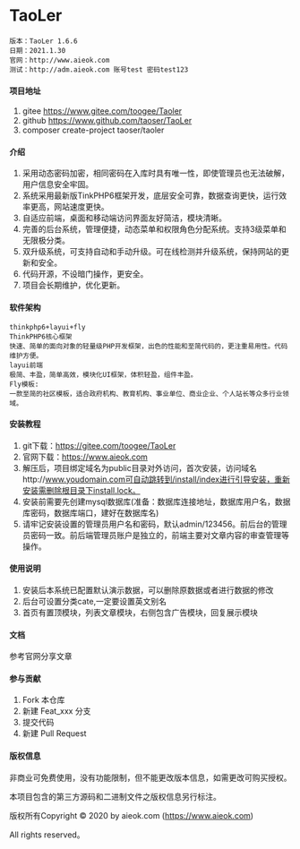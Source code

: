 # TaoLer

	版本：TaoLer 1.6.6
	日期：2021.1.30
	官网：http://www.aieok.com
	测试：http://adm.aieok.com 账号test 密码test123

#### 项目地址

1.	gitee	https://www.gitee.com/toogee/Taoler
2.	github	https://www.github.com/taoser/TaoLer
3.  composer create-project taoser/taoler

#### 介绍

1.	采用动态密码加密，相同密码在入库时具有唯一性，即使管理员也无法破解，用户信息安全牢固。
2.	系统采用最新版TinkPHP6框架开发，底层安全可靠，数据查询更快，运行效率更高，网站速度更快。
3.	自适应前端，桌面和移动端访问界面友好简洁，模块清晰。
4.	完善的后台系统，管理便捷，动态菜单和权限角色分配系统。支持3级菜单和无限极分类。
5.	双升级系统，可支持自动和手动升级。可在线检测并升级系统，保持网站的更新和安全。
6.	代码开源，不设暗门操作，更安全。
7.	项目会长期维护，优化更新。


#### 软件架构

	thinkphp6+layui+fly
	ThinkPHP6核心框架
	快速、简单的面向对象的轻量级PHP开发框架，出色的性能和至简代码的，更注重易用性。代码维护方便。
	layui前端
	极简、丰盈，简单高效，模块化UI框架，体积轻盈，组件丰盈。
	Fly模板:
	一款至简的社区模板，适合政府机构、教育机构、事业单位、商业企业、个人站长等众多行业领域。

#### 安装教程

1.	git下载：https://gitee.com/toogee/TaoLer
2.	官网下载：https://www.aieok.com
3.	解压后，项目绑定域名为public目录对外访问，首次安装，访问域名http://www.youdomain.com可自动跳转到/install/index进行引导安装，重新安装需删除根目录下install.lock。
4.	安装前需要先创建mysql数据库(准备：数据库连接地址，数据库用户名，数据库密码，数据库端口，建好在数据库名)
5.	请牢记安装设置的管理员用户名和密码，默认admin/123456。前后台的管理员密码一致。前后端管理员账户是独立的，前端主要对文章内容的审查管理等操作。

#### 使用说明

1.	安装后本系统已配置默认演示数据，可以删除原数据或者进行数据的修改
2.	后台可设置分类cate,一定要设置英文别名
3.	首页有置顶模块，列表文章模块，右侧包含广告模块，回复展示模块

#### 文档

参考官网分享文章


#### 参与贡献

1.  Fork 本仓库
2.  新建 Feat_xxx 分支
3.  提交代码
4.  新建 Pull Request

#### 版权信息

非商业可免费使用，没有功能限制，但不能更改版本信息，如需更改可购买授权。

本项目包含的第三方源码和二进制文件之版权信息另行标注。

版权所有Copyright © 2020 by aieok.com (https://www.aieok.com)

All rights reserved。
